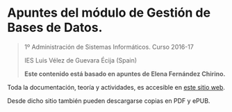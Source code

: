 # Apuntes del módulo de Gestión de Bases de Datos.

>1º Administración de Sistemas Informáticos.
>Curso 2016-17
>
>IES Luis Vélez de Guevara
>Écija (Spain)
>
>**Este contenido está basado en apuntes de Elena Fernández Chirino.**  



Toda la documentación, teoría y actividades, es accesible en [este sitio web](http://gestionbasesdatos.readthedocs.io).

Desde dicho sitio también pueden descargarse copias en PDF y ePUB.

